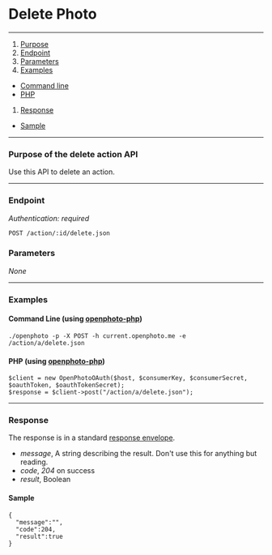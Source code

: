 Delete Photo
=======================


----------------------------------------

1. [Purpose][purpose]
1. [Endpoint][endpoint]
1. [Parameters][parameters]
1. [Examples][examples]
  * [Command line][example-cli]
  * [PHP][example-php]
1. [Response][response]
  * [Sample][sample]

----------------------------------------

<a name="purpose"></a>
### Purpose of the delete action API

Use this API to delete an action.

----------------------------------------

<a name="endpoint"></a>
### Endpoint

_Authentication: required_

    POST /action/:id/delete.json

<a name="parameters"></a>
### Parameters

_None_

----------------------------------------

<a name="examples"></a>
### Examples

<a name="example-cli"></a>
#### Command Line (using [openphoto-php][openphoto-php])

    ./openphoto -p -X POST -h current.openphoto.me -e /action/a/delete.json

<a name="example-php"></a>
#### PHP (using [openphoto-php][openphoto-php])

    $client = new OpenPhotoOAuth($host, $consumerKey, $consumerSecret, $oauthToken, $oauthTokenSecret);
    $response = $client->post("/action/a/delete.json");

----------------------------------------

<a name="response"></a>
### Response

The response is in a standard [response envelope](http://theopenphotoproject.org/documentation/api/Envelope).

* _message_, A string describing the result. Don't use this for anything but reading.
* _code_, _204_ on success
* _result_, Boolean

<a name="sample"></a>
#### Sample

    {
      "message":"",
      "code":204,
      "result":true
    }


[purpose]: #purpose
[endpoint]: #endpoint
[parameters]: #parameters
[examples]: #examples
[example-cli]: #example-cli
[example-php]: #example-php
[response]: #response
[sample]: #sample
[openphoto-php]: https://github.com/photo/openphoto-php
